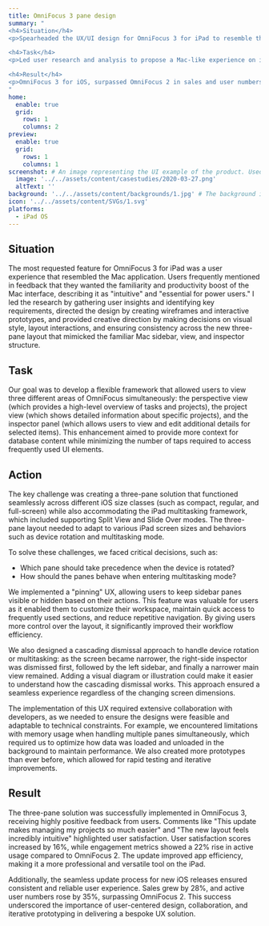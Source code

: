 ```yaml
---
title: OmniFocus 3 pane design
summary: "
<h4>Situation</h4>
<p>Spearheaded the UX/UI design for OmniFocus 3 for iPad to resemble the Mac application, including a three-pane layout.</p>

<h4>Task</h4>
<p>Led user research and analysis to propose a Mac-like experience on iOS, designing a flexible three-pane framework (perspective view, project view, inspector panel) for enhanced usability and context. Oversaw the entire project design and development.</p>

<h4>Result</h4>  
<p>OmniFocus 3 for iOS, surpassed OmniFocus 2 in sales and user numbers, and underscored the value of user-centered design, collaboration, and rapid prototyping in UX development.</p>
"
home:
  enable: true
  grid:
    rows: 1
    columns: 2
preview:
  enable: true
  grid:
    rows: 1
    columns: 1
screenshot: # An image representing the UI example of the product. Used in preview cards
  image: '../../assets/content/casestudies/2020-03-27.png'
  altText: ''
background: '../../assets/content/backgrounds/1.jpg' # The background image used for preview cards
icon: '../../assets/content/SVGs/1.svg'
platforms:
  - iPad OS
---
```


## Situation
The most requested feature for OmniFocus 3 for iPad was a user experience that resembled the Mac application. Users frequently mentioned in feedback that they wanted the familiarity and productivity boost of the Mac interface, describing it as "intuitive" and "essential for power users." I led the research by gathering user insights and identifying key requirements, directed the design by creating wireframes and interactive prototypes, and provided creative direction by making decisions on visual style, layout interactions, and ensuring consistency across the new three-pane layout that mimicked the familiar Mac sidebar, view, and inspector structure.
## Task
Our goal was to develop a flexible framework that allowed users to view three different areas of OmniFocus simultaneously: the perspective view (which provides a high-level overview of tasks and projects), the project view (which shows detailed information about specific projects), and the inspector panel (which allows users to view and edit additional details for selected items). This enhancement aimed to provide more context for database content while minimizing the number of taps required to access frequently used UI elements.
## Action
The key challenge was creating a three-pane solution that functioned seamlessly across different iOS size classes (such as compact, regular, and full-screen) while also accommodating the iPad multitasking framework, which included supporting Split View and Slide Over modes. The three-pane layout needed to adapt to various iPad screen sizes and behaviors such as device rotation and multitasking mode.

To solve these challenges, we faced critical decisions, such as:
- Which pane should take precedence when the device is rotated?
- How should the panes behave when entering multitasking mode?

We implemented a "pinning" UX, allowing users to keep sidebar panes visible or hidden based on their actions. This feature was valuable for users as it enabled them to customize their workspace, maintain quick access to frequently used sections, and reduce repetitive navigation. By giving users more control over the layout, it significantly improved their workflow efficiency.

We also designed a cascading dismissal approach to handle device rotation or multitasking: as the screen became narrower, the right-side inspector was dismissed first, followed by the left sidebar, and finally a narrower main view remained. Adding a visual diagram or illustration could make it easier to understand how the cascading dismissal works. This approach ensured a seamless experience regardless of the changing screen dimensions.

The implementation of this UX required extensive collaboration with developers, as we needed to ensure the designs were feasible and adaptable to technical constraints. For example, we encountered limitations with memory usage when handling multiple panes simultaneously, which required us to optimize how data was loaded and unloaded in the background to maintain performance. We also created more prototypes than ever before, which allowed for rapid testing and iterative improvements.
## Result
The three-pane solution was successfully implemented in OmniFocus 3, receiving highly positive feedback from users. Comments like "This update makes managing my projects so much easier" and "The new layout feels incredibly intuitive" highlighted user satisfaction. User satisfaction scores increased by 16%, while engagement metrics showed a 22% rise in active usage compared to OmniFocus 2. The update improved app efficiency, making it a more professional and versatile tool on the iPad.

Additionally, the seamless update process for new iOS releases ensured consistent and reliable user experience. Sales grew by 28%, and active user numbers rose by 35%, surpassing OmniFocus 2. This success underscored the importance of user-centered design, collaboration, and iterative prototyping in delivering a bespoke UX solution.